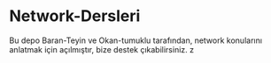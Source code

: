 # Network-Dersleri
Bu depo Baran-Teyin ve Okan-tumuklu tarafından, network konularını anlatmak için açılmıştır, bize destek çıkabilirsiniz.
z
